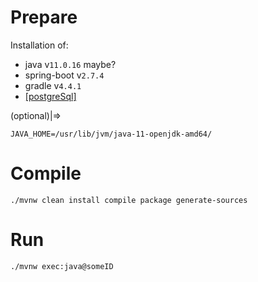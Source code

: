 # Prepare

Installation of:  
* java  v`11.0.16` maybe?  
* spring-boot  v`2.7.4`  
* gradle v`4.4.1`
* [&#x5B;postgreSql&#x5D;](https://www.postgresql.org/download)

(optional)|=>
```
JAVA_HOME=/usr/lib/jvm/java-11-openjdk-amd64/
```

# Compile

```shell
./mvnw clean install compile package generate-sources
```

# Run

```shell
./mvnw exec:java@someID
```

